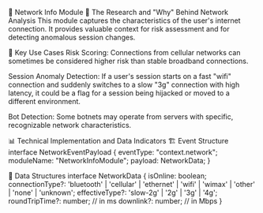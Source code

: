 📶 Network Info Module
🔬 The Research and "Why" Behind Network Analysis
This module captures the characteristics of the user's internet connection. It provides valuable context for risk assessment and for detecting anomalous session changes.

🚨 Key Use Cases
Risk Scoring: Connections from cellular networks can sometimes be considered higher risk than stable broadband connections.

Session Anomaly Detection: If a user's session starts on a fast "wifi" connection and suddenly switches to a slow "3g" connection with high latency, it could be a flag for a session being hijacked or moved to a different environment.

Bot Detection: Some botnets may operate from servers with specific, recognizable network characteristics.

📊 Technical Implementation and Data Indicators
🏗️ Event Structure
interface NetworkEventPayload {
eventType: "context.network";
moduleName: "NetworkInfoModule";
payload: NetworkData;
}

📡 Data Structures
interface NetworkData {
isOnline: boolean;
connectionType?: 'bluetooth' | 'cellular' | 'ethernet' | 'wifi' | 'wimax' | 'other' | 'none' | 'unknown';
effectiveType?: 'slow-2g' | '2g' | '3g' | '4g';
roundTripTime?: number; // in ms
downlink?: number; // in Mbps
}
